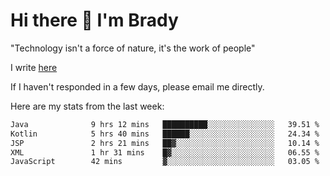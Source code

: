 # Hi there 👋 I'm Brady

"Technology isn't a force of nature, it's the work of people"

I write [here](https://github.com/hawk0120/blog)

If I haven't responded in a few days, please email me directly. 

Here are my stats from the last week:
<!--START_SECTION:waka-->

```txt
Java              9 hrs 12 mins   ██████████░░░░░░░░░░░░░░░   39.51 %
Kotlin            5 hrs 40 mins   ██████░░░░░░░░░░░░░░░░░░░   24.34 %
JSP               2 hrs 21 mins   ██▓░░░░░░░░░░░░░░░░░░░░░░   10.14 %
XML               1 hr 31 mins    █▓░░░░░░░░░░░░░░░░░░░░░░░   06.55 %
JavaScript        42 mins         ▓░░░░░░░░░░░░░░░░░░░░░░░░   03.05 %
```

<!--END_SECTION:waka-->


